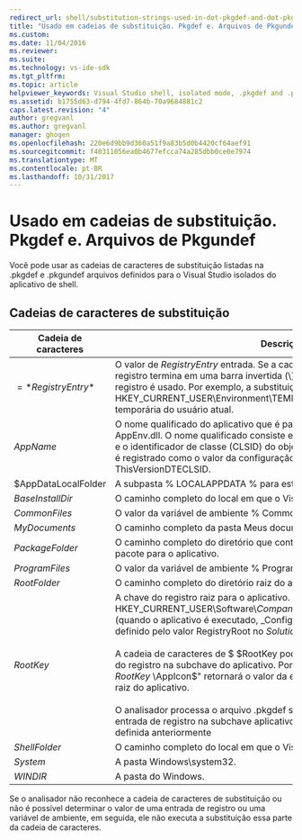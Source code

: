 ```yaml
---
redirect_url: shell/substitution-strings-used-in-dot-pkgdef-and-dot-pkgundef-files
title: "Usado em cadeias de substituição. Pkgdef e. Arquivos de Pkgundef | Microsoft Docs"
ms.custom: 
ms.date: 11/04/2016
ms.reviewer: 
ms.suite: 
ms.technology: vs-ide-sdk
ms.tgt_pltfrm: 
ms.topic: article
helpviewer_keywords: Visual Studio shell, isolated mode, .pkgdef and .pkgundef files
ms.assetid: b1755d63-d794-4fd7-864b-70a9684881c2
caps.latest.revision: "4"
author: gregvanl
ms.author: gregvanl
manager: ghogen
ms.openlocfilehash: 220e6d9bb9d360a51f9a83b5d0b4420cf64aef91
ms.sourcegitcommit: f40311056ea0b4677efcca74a285dbb0ce0e7974
ms.translationtype: MT
ms.contentlocale: pt-BR
ms.lasthandoff: 10/31/2017
---
```

# <a name="substitution-strings-used-in-pkgdef-and-pkgundef-files"></a>Usado em cadeias de substituição. Pkgdef e. Arquivos de Pkgundef
Você pode usar as cadeias de caracteres de substituição listadas na .pkgdef e .pkgundef arquivos definidos para o Visual Studio isolados do aplicativo de shell.  
  
## <a name="substitution-strings"></a>Cadeias de caracteres de substituição  
  
|Cadeia de caracteres|Descrição|  
|------------|-----------------|  
|$=*RegistryEntry*$|O valor de *RegistryEntry* entrada. Se a cadeia de caracteres de entrada de registro termina em uma barra invertida (\\), o valor padrão da subchave do registro é usado. Por exemplo, a substituição de cadeia de caracteres $= HKEY_CURRENT_USER\Environment\TEMP$ é expandido para a pasta temporária do usuário atual.|  
|$AppName$|O nome qualificado do aplicativo que é passado para os pontos de entrada AppEnv.dll. O nome qualificado consiste em nome do aplicativo, um sublinhado e o identificador de classe (CLSID) do objeto de automação aplicativo, também é registrado como o valor da configuração do arquivo de projeto .pkgdef ThisVersionDTECLSID.|  
|$AppDataLocalFolder|A subpasta % LOCALAPPDATA % para este aplicativo.|  
|$BaseInstallDir$|O caminho completo do local em que o Visual Studio foi instalado.|  
|$CommonFiles$|O valor da variável de ambiente % CommonProgramFiles %.|  
|$MyDocuments$|O caminho completo da pasta Meus documentos do usuário atual.|  
|$PackageFolder$|O caminho completo do diretório que contém os arquivos de assembly do pacote para o aplicativo.|  
|$ProgramFiles$|O valor da variável de ambiente % ProgramFiles %.|  
|$RootFolder$|O caminho completo do diretório raiz do aplicativo.|  
|$RootKey$|A chave do registro raiz para o aplicativo. Por padrão, a raiz é em HKEY_CURRENT_USER\\Software\\*CompanyName*\\*ProjectName*\\*VersionNumber* (quando o aplicativo é executado, _Config é anexado a essa chave). Ele é definido pelo valor RegistryRoot no *SolutionName*.pkgdef arquivo.<br /><br /> A cadeia de caracteres de $ $RootKey pode ser usada para recuperar um valor do registro na subchave do aplicativo. Por exemplo, a cadeia de caracteres "$= $RootKey$ \AppIcon$" retornará o valor da entrada AppIcon sob a subchave de raiz do aplicativo.<br /><br /> O analisador processa o arquivo .pkgdef sequencialmente e pode acessar uma entrada de registro na subchave aplicativo apenas se a entrada tiver sido definida anteriormente|  
|$ShellFolder$|O caminho completo do local em que o Visual Studio foi instalado.|  
|$System$|A pasta Windows\system32.|  
|$WINDIR$|A pasta do Windows.|  
  
 Se o analisador não reconhece a cadeia de caracteres de substituição ou não é possível determinar o valor de uma entrada de registro ou uma variável de ambiente, em seguida, ele não executa a substituição essa parte da cadeia de caracteres.